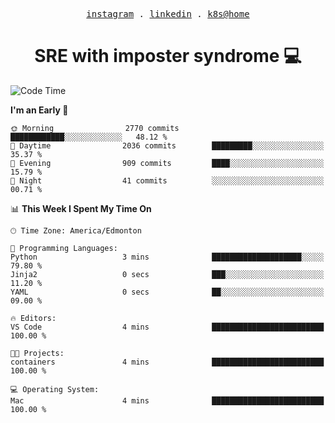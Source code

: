 <p align="center">
  <samp>
    <a href="https://www.instagram.com/lildrunkensmurf/">instagram</a> .
    <a href="https://www.linkedin.com/in/joryirving/">linkedin</a> .
    <a href="https://github.com/joryirving/k3s-home-cluster">k8s@home</a>
  </samp>
</p>

<h1 align="center">
  SRE with imposter syndrome 💻
</h1>

<!--START_SECTION:waka-->
![Code Time](http://img.shields.io/badge/Code%20Time-124%20hrs%2031%20mins-blue)

**I'm an Early 🐤** 

```text
🌞 Morning                2770 commits        ████████████░░░░░░░░░░░░░   48.12 % 
🌆 Daytime                2036 commits        █████████░░░░░░░░░░░░░░░░   35.37 % 
🌃 Evening                909 commits         ████░░░░░░░░░░░░░░░░░░░░░   15.79 % 
🌙 Night                  41 commits          ░░░░░░░░░░░░░░░░░░░░░░░░░   00.71 % 
```


📊 **This Week I Spent My Time On** 

```text
🕑︎ Time Zone: America/Edmonton

💬 Programming Languages: 
Python                   3 mins              ████████████████████░░░░░   79.80 % 
Jinja2                   0 secs              ███░░░░░░░░░░░░░░░░░░░░░░   11.20 % 
YAML                     0 secs              ██░░░░░░░░░░░░░░░░░░░░░░░   09.00 % 

🔥 Editors: 
VS Code                  4 mins              █████████████████████████   100.00 % 

🐱‍💻 Projects: 
containers               4 mins              █████████████████████████   100.00 % 

💻 Operating System: 
Mac                      4 mins              █████████████████████████   100.00 % 
```


<!--END_SECTION:waka-->